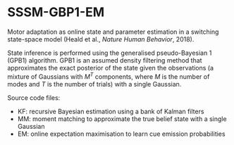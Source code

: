 # SSSM-GBP1-EM
Motor adaptation as online state and parameter estimation in a switching state-space model (Heald et al., *Nature Human Behavior*, 2018).

State inference is performed using the generalised pseudo-Bayesian 1 (GPB1) algorithm. GPB1 is an assumed density filtering method that approximates the exact posterior of the state given the observations (a mixture of Gaussians with *M<sup>T</sup>* components, where *M* is the number of modes and *T* is the number of trials) with a single Gaussian.

Source code files:

- KF: recursive Bayesian estimation using a bank of Kalman filters
- MM: moment matching to approximate the true belief state with a single Gaussian
- EM: online expectation maximisation to learn cue emission probabilities
